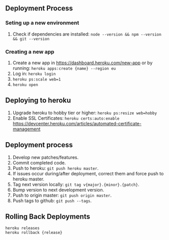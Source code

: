 ## Deployment Process

### Seting up a new environment
1. Check if dependencies are installed: `node --version && npm --version && git --version`

### Creating a new app
1. Create a new app in https://dashboard.heroku.com/new-app or by running: `heroku apps:create {name} --region eu`
2. Log in: `heroku login`
3. `heroku ps:scale web=1`
4. `heroku open`

## Deploying to heroku
1. Upgrade heroku to hobby tier or higher: `heroku ps:resize web=hobby`
2. Enable SSL Certificates: `heroku certs:auto:enable` https://devcenter.heroku.com/articles/automated-certificate-management

## Deployment process
1. Develop new patches/features.
2. Commit completed code.
3. Push to heroku: `git push heroku master`.
4. If issues occur during/after deployment, correct them and force push to heroku master.
5. Tag next version locally: `git tag v{major}.{minor}.{patch}`.
6. Bump version to next development version.
7. Push to origin master: `git push origin master`.
8. Push tags to github: `git push --tags`.

## Rolling Back Deployments
```
heroku releases
heroku rollback {release}
```
